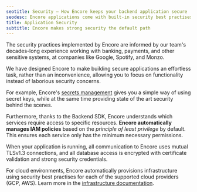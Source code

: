 ```yaml
---
seotitle: Security – How Encore keeps your backend application secure
seodesc: Encore applications come with built-in security best practises. See how Encore keeps your application secure by default.
title: Application Security
subtitle: Encore makes strong security the default path
---
```


The security practices implemented by Encore are informed by our team's decades-long experience working with banking, payments, and other sensitive systems, at companies like Google, Spotify, and Monzo.

We have designed Encore to make building secure applications an effortless task, rather than an inconvenience, allowing you to focus on functionality instead of laborious security concerns.

For example, Encore's [secrets management](/docs/primitives/secrets) gives you a simple way of using secret keys, while at the same time providing state of the art security behind the scenes.

Furthermore, thanks to the Backend SDK, Encore understands which services require access to specific resources. **Encore automatically manages IAM policies** based on the _principle of least privilege_ by default. This ensures each service only has the minimum necessary permissions.

When your application is running, all communication to Encore uses mutual TLSv1.3 connections, and all database access is encrypted with certificate validation and strong security credentials.

For cloud environments, Encore automatically provisions infrastructure using security best practises for each of the supported cloud providers (GCP, AWS). Learn more in the [infrastructure documentation](/docs/deploy/infra).
